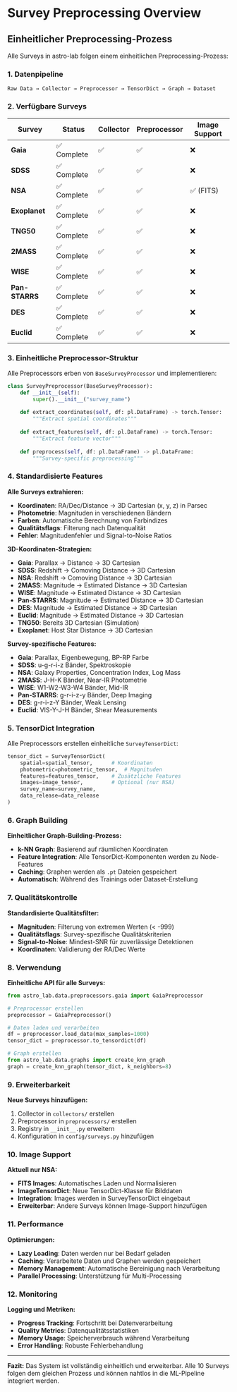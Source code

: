 # Survey Preprocessing Overview

## Einheitlicher Preprocessing-Prozess

Alle Surveys in astro-lab folgen einem einheitlichen Preprocessing-Prozess:

### 1. **Datenpipeline**
```
Raw Data → Collector → Preprocessor → TensorDict → Graph → Dataset
```

### 2. **Verfügbare Surveys**

| Survey | Status | Collector | Preprocessor | Image Support |
|--------|--------|-----------|--------------|---------------|
| **Gaia** | ✅ Complete | ✅ | ✅ | ❌ |
| **SDSS** | ✅ Complete | ✅ | ✅ | ❌ |
| **NSA** | ✅ Complete | ✅ | ✅ | ✅ (FITS) |
| **Exoplanet** | ✅ Complete | ✅ | ✅ | ❌ |
| **TNG50** | ✅ Complete | ✅ | ✅ | ❌ |
| **2MASS** | ✅ Complete | ✅ | ✅ | ❌ |
| **WISE** | ✅ Complete | ✅ | ✅ | ❌ |
| **Pan-STARRS** | ✅ Complete | ✅ | ✅ | ❌ |
| **DES** | ✅ Complete | ✅ | ✅ | ❌ |
| **Euclid** | ✅ Complete | ✅ | ✅ | ❌ |

### 3. **Einheitliche Preprocessor-Struktur**

Alle Preprocessors erben von `BaseSurveyProcessor` und implementieren:

```python
class SurveyPreprocessor(BaseSurveyProcessor):
    def __init__(self):
        super().__init__("survey_name")
    
    def extract_coordinates(self, df: pl.DataFrame) -> torch.Tensor:
        """Extract spatial coordinates"""
        
    def extract_features(self, df: pl.DataFrame) -> torch.Tensor:
        """Extract feature vector"""
        
    def preprocess(self, df: pl.DataFrame) -> pl.DataFrame:
        """Survey-specific preprocessing"""
```

### 4. **Standardisierte Features**

**Alle Surveys extrahieren:**
- **Koordinaten**: RA/Dec/Distance → 3D Cartesian (x, y, z) in Parsec
- **Photometrie**: Magnituden in verschiedenen Bändern
- **Farben**: Automatische Berechnung von Farbindizes
- **Qualitätsflags**: Filterung nach Datenqualität
- **Fehler**: Magnitudenfehler und Signal-to-Noise Ratios

**3D-Koordinaten-Strategien:**
- **Gaia**: Parallax → Distance → 3D Cartesian
- **SDSS**: Redshift → Comoving Distance → 3D Cartesian
- **NSA**: Redshift → Comoving Distance → 3D Cartesian
- **2MASS**: Magnitude → Estimated Distance → 3D Cartesian
- **WISE**: Magnitude → Estimated Distance → 3D Cartesian
- **Pan-STARRS**: Magnitude → Estimated Distance → 3D Cartesian
- **DES**: Magnitude → Estimated Distance → 3D Cartesian
- **Euclid**: Magnitude → Estimated Distance → 3D Cartesian
- **TNG50**: Bereits 3D Cartesian (Simulation)
- **Exoplanet**: Host Star Distance → 3D Cartesian

**Survey-spezifische Features:**
- **Gaia**: Parallax, Eigenbewegung, BP-RP Farbe
- **SDSS**: u-g-r-i-z Bänder, Spektroskopie
- **NSA**: Galaxy Properties, Concentration Index, Log Mass
- **2MASS**: J-H-K Bänder, Near-IR Photometrie
- **WISE**: W1-W2-W3-W4 Bänder, Mid-IR
- **Pan-STARRS**: g-r-i-z-y Bänder, Deep Imaging
- **DES**: g-r-i-z-Y Bänder, Weak Lensing
- **Euclid**: VIS-Y-J-H Bänder, Shear Measurements

### 5. **TensorDict Integration**

Alle Preprocessors erstellen einheitliche `SurveyTensorDict`:

```python
tensor_dict = SurveyTensorDict(
    spatial=spatial_tensor,      # Koordinaten
    photometric=photometric_tensor,  # Magnituden
    features=features_tensor,    # Zusätzliche Features
    images=image_tensor,         # Optional (nur NSA)
    survey_name=survey_name,
    data_release=data_release
)
```

### 6. **Graph Building**

**Einheitlicher Graph-Building-Prozess:**
- **k-NN Graph**: Basierend auf räumlichen Koordinaten
- **Feature Integration**: Alle TensorDict-Komponenten werden zu Node-Features
- **Caching**: Graphen werden als `.pt` Dateien gespeichert
- **Automatisch**: Während des Trainings oder Dataset-Erstellung

### 7. **Qualitätskontrolle**

**Standardisierte Qualitätsfilter:**
- **Magnituden**: Filterung von extremen Werten (< -999)
- **Qualitätsflags**: Survey-spezifische Qualitätskriterien
- **Signal-to-Noise**: Mindest-SNR für zuverlässige Detektionen
- **Koordinaten**: Validierung der RA/Dec Werte

### 8. **Verwendung**

**Einheitliche API für alle Surveys:**

```python
from astro_lab.data.preprocessors.gaia import GaiaPreprocessor

# Preprocessor erstellen
preprocessor = GaiaPreprocessor()

# Daten laden und verarbeiten
df = preprocessor.load_data(max_samples=1000)
tensor_dict = preprocessor.to_tensordict(df)

# Graph erstellen
from astro_lab.data.graphs import create_knn_graph
graph = create_knn_graph(tensor_dict, k_neighbors=8)
```

### 9. **Erweiterbarkeit**

**Neue Surveys hinzufügen:**
1. Collector in `collectors/` erstellen
2. Preprocessor in `preprocessors/` erstellen
3. Registry in `__init__.py` erweitern
4. Konfiguration in `config/surveys.py` hinzufügen

### 10. **Image Support**

**Aktuell nur NSA:**
- **FITS Images**: Automatisches Laden und Normalisieren
- **ImageTensorDict**: Neue TensorDict-Klasse für Bilddaten
- **Integration**: Images werden in SurveyTensorDict eingebaut
- **Erweiterbar**: Andere Surveys können Image-Support hinzufügen

### 11. **Performance**

**Optimierungen:**
- **Lazy Loading**: Daten werden nur bei Bedarf geladen
- **Caching**: Verarbeitete Daten und Graphen werden gespeichert
- **Memory Management**: Automatische Bereinigung nach Verarbeitung
- **Parallel Processing**: Unterstützung für Multi-Processing

### 12. **Monitoring**

**Logging und Metriken:**
- **Progress Tracking**: Fortschritt bei Datenverarbeitung
- **Quality Metrics**: Datenqualitätsstatistiken
- **Memory Usage**: Speicherverbrauch während Verarbeitung
- **Error Handling**: Robuste Fehlerbehandlung

---

**Fazit:** Das System ist vollständig einheitlich und erweiterbar. Alle 10 Surveys folgen dem gleichen Prozess und können nahtlos in die ML-Pipeline integriert werden. 